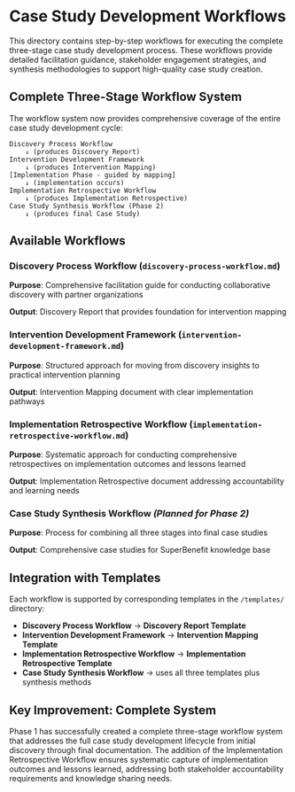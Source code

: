 # Case Study Development Workflows

This directory contains step-by-step workflows for executing the complete three-stage case study development process. These workflows provide detailed facilitation guidance, stakeholder engagement strategies, and synthesis methodologies to support high-quality case study creation.

## Complete Three-Stage Workflow System

The workflow system now provides comprehensive coverage of the entire case study development cycle:

```
Discovery Process Workflow
    ↓ (produces Discovery Report)
Intervention Development Framework  
    ↓ (produces Intervention Mapping)
[Implementation Phase - guided by mapping]
    ↓ (implementation occurs)
Implementation Retrospective Workflow
    ↓ (produces Implementation Retrospective)
Case Study Synthesis Workflow (Phase 2)
    ↓ (produces final Case Study)
```

## Available Workflows

### Discovery Process Workflow (`discovery-process-workflow.md`)
**Purpose**: Comprehensive facilitation guide for conducting collaborative discovery with partner organizations

**Output**: Discovery Report that provides foundation for intervention mapping

### Intervention Development Framework (`intervention-development-framework.md`)
**Purpose**: Structured approach for moving from discovery insights to practical intervention planning

**Output**: Intervention Mapping document with clear implementation pathways

### Implementation Retrospective Workflow (`implementation-retrospective-workflow.md`)
**Purpose**: Systematic approach for conducting comprehensive retrospectives on implementation outcomes and lessons learned

**Output**: Implementation Retrospective document addressing accountability and learning needs

### Case Study Synthesis Workflow *(Planned for Phase 2)*
**Purpose**: Process for combining all three stages into final case studies

**Output**: Comprehensive case studies for SuperBenefit knowledge base

## Integration with Templates

Each workflow is supported by corresponding templates in the `/templates/` directory:

- **Discovery Process Workflow** → **Discovery Report Template**
- **Intervention Development Framework** → **Intervention Mapping Template**  
- **Implementation Retrospective Workflow** → **Implementation Retrospective Template**
- **Case Study Synthesis Workflow** → uses all three templates plus synthesis methods

## Key Improvement: Complete System

Phase 1 has successfully created a complete three-stage workflow system that addresses the full case study development lifecycle from initial discovery through final documentation. The addition of the Implementation Retrospective Workflow ensures systematic capture of implementation outcomes and lessons learned, addressing both stakeholder accountability requirements and knowledge sharing needs.